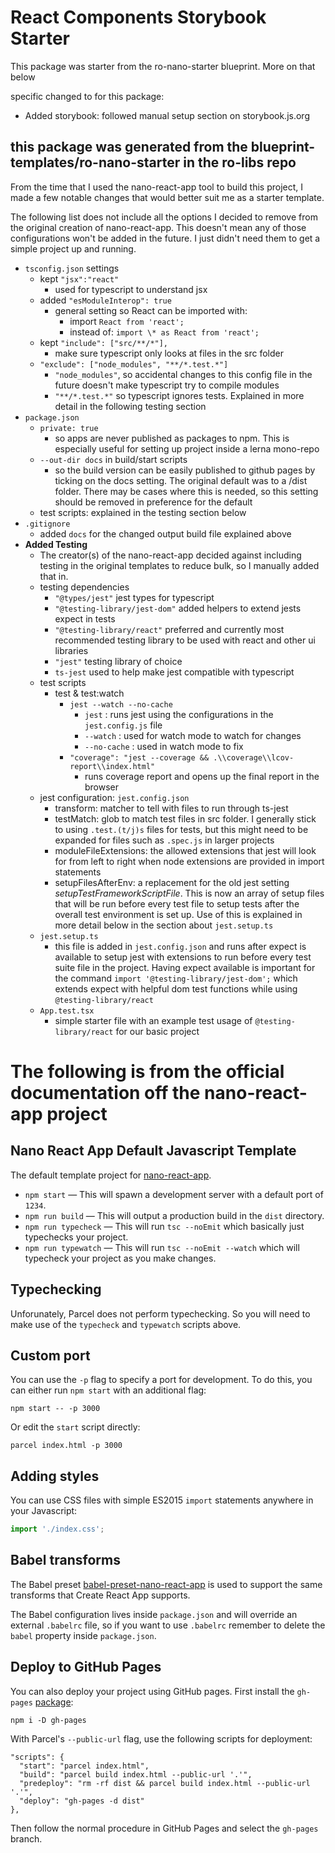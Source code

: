 # React Components Storybook Starter

This package was starter from the ro-nano-starter blueprint. More on that below

specific changed to for this package:
- Added storybook: followed manual setup section on storybook.js.org

## this package was generated from the blueprint-templates/ro-nano-starter in the ro-libs repo

From the time that I used the nano-react-app tool to build this project, I made a few notable changes that would better suit me as a starter template.

The following list does not include all the options I decided to remove from the original creation of nano-react-app. This doesn't mean any of those configurations won't be added in the future. I just didn't need them to get a simple project up and running.

- `tsconfig.json` settings
  - kept `"jsx":"react"`
    - used for typescript to understand jsx
  - added `"esModuleInterop": true`
    - general setting so React can be imported with:
      - import `React from 'react';`
      - instead of: `import \* as React from 'react';`
  - kept `"include": ["src/**/*"],`
    - make sure typescript only looks at files in the src folder
  - `"exclude": ["node_modules", "**/*.test.*"]`
    - `"node_modules"`, so accidental changes to this config file in the future doesn't make typescript try to compile modules
    - `"**/*.test.*"` so typescript ignores tests. Explained in more detail in the following testing section
- `package.json`
  - `private: true`
    - so apps are never published as packages to npm. This is especially useful for setting up project inside a lerna mono-repo
  - `--out-dir docs` in build/start scripts
    - so the build version can be easily published to github pages by ticking on the docs setting. The original default was to a /dist folder. There may be cases where this is needed, so this setting should be removed in preference for the default
  - test scripts: explained in the testing section below
- `.gitignore`
  - added `docs` for the changed output build file explained above
- **Added Testing**
  - The creator(s) of the nano-react-app decided against including testing in the original templates to reduce bulk, so I manually added that in.
  - testing dependencies
    - `"@types/jest"` jest types for typescript
    - `"@testing-library/jest-dom"` added helpers to extend jests expect in tests
    - `"@testing-library/react"` preferred and currently most recommended testing library to be used with react and other ui libraries
    - `"jest"` testing library of choice
    - `ts-jest` used to help make jest compatible with typescript
  - test scripts
    - test & test:watch
      - `jest --watch --no-cache`
        - `jest` : runs jest using the configurations in the `jest.config.js` file
        - `--watch` : used for watch mode to watch for changes
        - `--no-cache` : used in watch mode to fix
      - `"coverage": "jest --coverage && .\\coverage\\lcov-report\\index.html"`
        - runs coverage report and opens up the final report in the browser
  - jest configuration: `jest.config.json`
    - transform: matcher to tell with files to run through ts-jest
    - testMatch: glob to match test files in src folder. I generally stick to using `.test.(t/j)s` files for tests, but this might need to be expanded for files such as `.spec.js` in larger projects
    - moduleFileExtensions: the allowed extensions that jest will look for from left to right when node extensions are provided in import statements
    - setupFilesAfterEnv: a replacement for the old jest setting _setupTestFrameworkScriptFile_. This is now an array of setup files that will be run before every test file to setup tests after the overall test environment is set up. Use of this is explained in more detail below in the section about `jest.setup.ts`
  - `jest.setup.ts`
    - this file is added in `jest.config.json` and runs after expect is available to setup jest with extensions to run before every test suite file in the project. Having expect available is important for the command `import '@testing-library/jest-dom';` which extends expect with helpful dom test functions while using `@testing-library/react`
  - `App.test.tsx`
    - simple starter file with an example test usage of `@testing-library/react` for our basic project

# The following is from the official documentation off the nano-react-app project

## Nano React App Default Javascript Template

The default template project for [nano-react-app](https://github.com/adrianmcli/nano-react-app).

- `npm start` — This will spawn a development server with a default port of `1234`.
- `npm run build` — This will output a production build in the `dist` directory.
- `npm run typecheck` — This will run `tsc --noEmit` which basically just typechecks your project.
- `npm run typewatch` — This will run `tsc --noEmit --watch` which will typecheck your project as you make changes.

## Typechecking

Unforunately, Parcel does not perform typechecking. So you will need to make use of the `typecheck` and `typewatch` scripts above.

## Custom port

You can use the `-p` flag to specify a port for development. To do this, you can either run `npm start` with an additional flag:

```
npm start -- -p 3000
```

Or edit the `start` script directly:

```
parcel index.html -p 3000
```

## Adding styles

You can use CSS files with simple ES2015 `import` statements anywhere in your Javascript:

```js
import './index.css';
```

## Babel transforms

The Babel preset [babel-preset-nano-react-app](https://github.com/nano-react-app/babel-preset-nano-react-app) is used to support the same transforms that Create React App supports.

The Babel configuration lives inside `package.json` and will override an external `.babelrc` file, so if you want to use `.babelrc` remember to delete the `babel` property inside `package.json`.

## Deploy to GitHub Pages

You can also deploy your project using GitHub pages.
First install the `gh-pages` [package](https://github.com/tschaub/gh-pages):

`npm i -D gh-pages`

With Parcel's `--public-url` flag, use the following scripts for deployment:

```
"scripts": {
  "start": "parcel index.html",
  "build": "parcel build index.html --public-url '.'",
  "predeploy": "rm -rf dist && parcel build index.html --public-url '.'",
  "deploy": "gh-pages -d dist"
},
```

Then follow the normal procedure in GitHub Pages and select the `gh-pages` branch.
